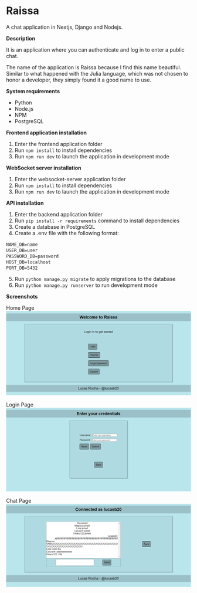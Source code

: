 # Raissa
A chat application in Nextjs, Django and Nodejs.

**Description**

It is an application where you can authenticate and log in to enter a public chat.

The name of the application is Raissa because I find this name beautiful. Similar to what happened with the Julia language, which was not chosen to honor a developer, they simply found it a good name to use.

**System requirements**

* Python
* Node.js
* NPM
* PostgreSQL

**Frontend application installation**

1. Enter the frontend application folder
2. Run `npm install` to install dependencies
3. Run `npm run dev` to launch the application in development mode

**WebSocket server installation**

1. Enter the websocket-server application folder
2. Run `npm install` to install dependencies
3. Run `npm run dev` to launch the application in development mode

**API installation**

1. Enter the backend application folder
2. Run `pip install -r requirements` command to install dependencies
3. Create a database in PostgreSQL
4. Create a .env file with the following format:
```
NAME_DB=name
USER_DB=user
PASSWORD_DB=password
HOST_DB=localhost
PORT_DB=5432
```
5. Run `python manage.py migrate` to apply migrations to the database
6. Run `python manage.py runserver` to run development mode

**Screenshots**

Home Page
![Home Screen](other/Screenshot1.png)

Login Page
![Login Page](other/Screenshot2.png)

Chat Page
![Chat Page](other/Screenshot3.png)